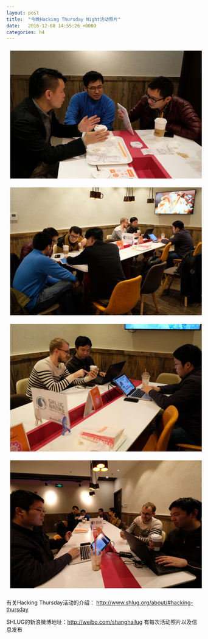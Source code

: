 ```yaml
---
layout: post
title:  "今晚Hacking Thursday Night活动照片"
date:   2016-12-08 14:55:26 +0000
categories: h4
---
```


[<img style='margin:10px;' src='https://raw.githubusercontent.com/shanghailug/res2016/master/gc08.h4/gc08_2024_5800+08.1920p.jpg'>](https://raw.githubusercontent.com/shanghailug/res2016/master/gc08.h4/gc08_2024_5800+08.JPG)
[<img style='margin:10px;' src='https://raw.githubusercontent.com/shanghailug/res2016/master/gc08.h4/gc08_2025_1900+08.1920p.jpg'>](https://raw.githubusercontent.com/shanghailug/res2016/master/gc08.h4/gc08_2025_1900+08.JPG)
[<img style='margin:10px;' src='https://raw.githubusercontent.com/shanghailug/res2016/master/gc08.h4/gc08_2025_3200+08.1920p.jpg'>](https://raw.githubusercontent.com/shanghailug/res2016/master/gc08.h4/gc08_2025_3200+08.JPG)
[<img style='margin:10px;' src='https://raw.githubusercontent.com/shanghailug/res2016/master/gc08.h4/gc08_2027_4100+08.1920p.jpg'>](https://raw.githubusercontent.com/shanghailug/res2016/master/gc08.h4/gc08_2027_4100+08.JPG)

有关Hacking Thursday活动的介绍：
http://www.shlug.org/about/#hacking-thursday

SHLUG的新浪微博地址：http://weibo.com/shanghailug 有每次活动照片以及信息发布


